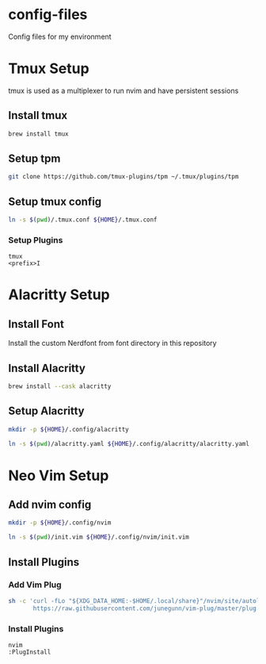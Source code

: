 # config-files
Config files for my environment

# Tmux Setup

tmux is used as a multiplexer to run nvim and have persistent sessions

## Install tmux

```bash
brew install tmux
```

## Setup tpm

```bash
git clone https://github.com/tmux-plugins/tpm ~/.tmux/plugins/tpm
```

## Setup tmux config

```bash
ln -s $(pwd)/.tmux.conf ${HOME}/.tmux.conf
```

### Setup Plugins

```
tmux
<prefix>I
```

# Alacritty Setup

## Install Font

Install the custom Nerdfont from font directory in this repository

## Install Alacritty

```bash
brew install --cask alacritty
```

## Setup Alacritty

```bash
mkdir -p ${HOME}/.config/alacritty
```
```bash
ln -s $(pwd)/alacritty.yaml ${HOME}/.config/alacritty/alacritty.yaml
```

# Neo Vim Setup

## Add nvim config

```bash
mkdir -p ${HOME}/.config/nvim
```
```bash
ln -s $(pwd)/init.vim ${HOME}/.config/nvim/init.vim
```

## Install Plugins

### Add Vim Plug

```bash
sh -c 'curl -fLo "${XDG_DATA_HOME:-$HOME/.local/share}"/nvim/site/autoload/plug.vim --create-dirs \
       https://raw.githubusercontent.com/junegunn/vim-plug/master/plug.vim'
```

### Install Plugins

```
nvim
:PlugInstall
```
